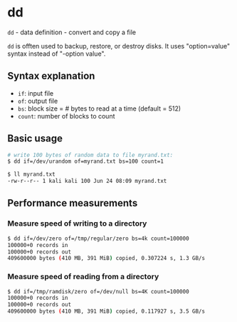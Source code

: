 # dd

`dd` - data definition - convert and copy a file

`dd` is offten used to backup, restore, or destroy disks. It uses "option=value" syntax instead of "-option value".

## Syntax explanation
- `if`: input file
- `of`: output file
- `bs`: block size = # bytes to read at a time (default = 512)
- `count`: number of blocks to count

## Basic usage
```bash
# write 100 bytes of random data to file myrand.txt:
$ dd if=/dev/urandom of=myrand.txt bs=100 count=1

$ ll myrand.txt
-rw-r--r-- 1 kali kali 100 Jun 24 08:09 myrand.txt
```

## Performance measurements

### Measure speed of writing to a directory
```bash
$ dd if=/dev/zero of=/tmp/regular/zero bs=4k count=100000
100000+0 records in
100000+0 records out
409600000 bytes (410 MB, 391 MiB) copied, 0.307224 s, 1.3 GB/s
```

### Measure speed of reading from a directory
```bash
$ dd if=/tmp/ramdisk/zero of=/dev/null bs=4K count=100000
100000+0 records in
100000+0 records out
409600000 bytes (410 MB, 391 MiB) copied, 0.117927 s, 3.5 GB/s
```
